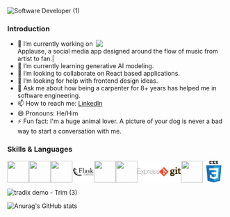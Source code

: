 ![Software Developer (1)](https://github.com/TroyRandall/TroyRandall/assets/105599802/280f9b19-0185-4ec2-8762-d0bdc28a7806)
### Introduction ###
<img align='right' src='https://media.giphy.com/media/v1.Y2lkPTc5MGI3NjExZDYwMXdwMm41ejV4NDZpNzRrbjFlbDg4MWU5YTE3aWplbXo2ZmY5byZlcD12MV9pbnRlcm5hbF9naWZfYnlfaWQmY3Q9Zw/Dne65fvblEBi2fPpRn/giphy.gif' style='width:300px'/>

 - 🔭 I’m currently working on Applause, a social media app designed around the flow of music from artist to fan.| 
 - 🌱 I’m currently learning generative AI modeling.
 - 👯 I’m looking to collaborate on React based applications.
 - 🤔 I’m looking for help with frontend design ideas.
 - 💬 Ask me about how being a carpenter for 8+ years has helped me in software engineering.
 - 📫 How to reach me: <a href="https://www.linkedin.com/in/troy-randall-a493ab17a">LinkedIn</a>
 - 😄 Pronouns: He/Him
 - ⚡ Fun fact: I'm a huge animal lover. A picture of your dog is never a bad way to start a conversation with me.

### Skills & Languages ###
<div width='300px' style='display:flex'>
    <img src='https://img.icons8.com/?size=256&id=Nkym0Ujb8VGI&format=png' height='50px' width='50px'/>
    <img src='https://img.icons8.com/?size=256&id=l75OEUJkPAk4&format=png' height='50px' width='50px'/>
    <img src='https://cdn0.iconfinder.com/data/icons/logos-brands-in-colors/128/react-64.png' height='50px' width='50px'/>
    <img src='https://raw.githubusercontent.com/github/explore/80688e429a7d4ef2fca1e82350fe8e3517d3494d/topics/flask/flask.png' height='50px' width='50px'/>
    <img src='https://img.icons8.com/?size=256&id=LwQEs9KnDgIo&format=png' height='50px' width='50px'/>
    <img src='https://img.icons8.com/?size=512&id=77694&format=png' height='50px' width='50px'/>
    <img src='https://raw.githubusercontent.com/github/explore/80688e429a7d4ef2fca1e82350fe8e3517d3494d/topics/express/express.png' height='50px' width='50px'/>
    <img src='https://raw.githubusercontent.com/github/explore/80688e429a7d4ef2fca1e82350fe8e3517d3494d/topics/git/git.png' height='50px' width='50px'/>
    <img src='https://avatars.githubusercontent.com/u/9919?s=200&v=4' height='50px' width='50px'/>
    <img src='https://raw.githubusercontent.com/github/explore/80688e429a7d4ef2fca1e82350fe8e3517d3494d/topics/css/css.png' height='50px' width='50px'/>
</div>

![tradix demo - Trim (3)](https://github.com/TroyRandall/TroyRandall/assets/105599802/ce26b546-a635-4f4c-bc58-5239dfa96784)


<div >
 
![Anurag's GitHub stats](https://github-readme-stats.vercel.app/api?username=TroyRandall&show_icons=true)
</div>

<!--
**TroyRandall/TroyRandall** is a ✨ _special_ ✨ repository because its `README.md` (this file) appears on your GitHub profile.

Here are some ideas to get you started:

- 🔭 I’m currently working on ...
- 🌱 I’m currently learning ...
- 👯 I’m looking to collaborate on ...
- 🤔 I’m looking for help with ...
- 💬 Ask me about ...
- 📫 How to reach me: ...
- 😄 Pronouns: ...
- ⚡ Fun fact: ...
-->
